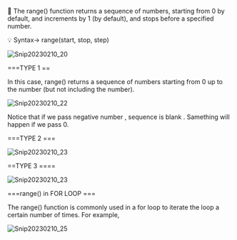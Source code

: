 :lock_with_ink_pen:
The range() function returns a sequence of numbers, starting from 0 by default, and increments by 1 (by default), and stops before a specified number.

:bulb:  Syntax->    range(start, stop, step)

![Snip20230210_20](https://user-images.githubusercontent.com/93876736/218178008-bc371d69-8b90-431a-88e9-8711c21cad28.png)

===TYPE 1 ==

In this case, range() returns a sequence of numbers starting from 0 up to the number (but not including the number).

![Snip20230210_22](https://user-images.githubusercontent.com/93876736/218179805-4b67765d-94d1-43ab-9afc-945432b162f2.png)

Notice that if we pass negative number , sequence is blank . Samething will happen if we pass 0.


===TYPE 2 ===

![Snip20230210_23](https://user-images.githubusercontent.com/93876736/218180522-3098d393-71b4-4e35-a7ff-f8e42d18a7b3.png)


==TYPE 3 ====

![Snip20230210_23](https://user-images.githubusercontent.com/93876736/218183728-b9792af2-758b-47f6-a283-821adf15d45c.png)





===range() in FOR LOOP ===

The range() function is commonly used in a for loop to iterate the loop a certain number of times. For example,


![Snip20230210_25](https://user-images.githubusercontent.com/93876736/218183626-391bebd2-dcd8-4e46-a126-e2c0102a33d2.png)



